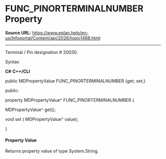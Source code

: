 # FUNC_PINORTERMINALNUMBER Property

**Source URL:** https://www.eplan.help/en-us/Infoportal/Content/api/2026/topic1488.html

---

Terminal / Pin designation # 20030.

Syntax

**C#**
**C++/CLI**


public MDPropertyValue FUNC_PINORTERMINALNUMBER {get; set;}

public:

property MDPropertyValue^ FUNC_PINORTERMINALNUMBER {

   MDPropertyValue^ get();

   void set (    MDPropertyValue^ value);

}


#### Property Value

Returns property value of type System.String.

